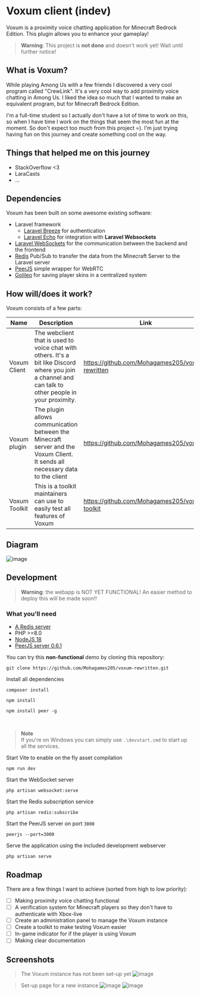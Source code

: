 # Voxum client (indev)
Voxum is a proximity voice chatting application for Minecraft Bedrock Edition. This plugin allows you to enhance your gameplay!

> **Warning**: This project is **not done** and doesn't work yet! Wait until further notice!

## What is Voxum?
While playing Among Us with a few friends I discovered a very cool program called "CrewLink". It's a very cool way to add proximity voice chatting in Among Us. I liked the idea so much that I wanted to make an equivalent program, but for Minecraft Bedrock Edition.

I'm a full-time student so I actually don't have a lot of time to work on this, so when I have time I work on the things that seem the most fun at the moment. So don't expect too much from this project =). I'm just trying having fun on this journey and create something cool on the way.

## Things that helped me on this journey
* StackOverflow <3
* LaraCasts
* ...

## Dependencies
Voxum has been built on some awesome existing software:
* Laravel framework
    * [Laravel Breeze](https://github.com/laravel/breeze) for authentication
    * [Laravel Echo](https://github.com/laravel/echo) for integration with **Laravel Websockets** 
* [Laravel WebSockets](https://github.com/beyondcode/laravel-websockets) for the communication between the backend and the frontend
* [Redis](https://redis.io/) Pub/Sub to transfer the data from the Minecraft Server to the Laravel server 
* [PeerJS](https://github.com/peers/peerjs) simple wrapper for WebRTC
* [Golileo](https://github.com/Mohagames205/Golileo) for saving player skins in a centralized system

## How will/does it work?

Voxum consists of a few parts:

| Name | Description | Link |
|-------------|------------| ----- |
| Voxum Client | The webclient that is used to voice chat with others. It's a bit like Discord where you join a channel and can talk to other people in your proximity. | https://github.com/Mohagames205/voxum-rewritten |
| Voxum plugin | The plugin allows communication between the Minecraft server and the Voxum Client. It sends all necessary data to the client | https://github.com/Mohagames205/voxum |
| Voxum Toolkit | This is a toolkit maintainers can use to easily test all features of Voxum | https://github.com/Mohagames205/voxum-toolkit |

## Diagram

![image](https://user-images.githubusercontent.com/40402787/209481280-027c2c4a-6fff-4f18-b7a9-0bbc5f5da591.png)

## Development
>  **Warning**: the webapp is NOT YET FUNCTIONAL! An easier method to deploy this will be made soon!!

### What you'll need
* [A Redis server](https://redis.io/download/)
* PHP >=8.0 
* [NodeJS 18](https://nodejs.org/en/)
* [PeerJS server 0.6.1](https://www.npmjs.com/package/peer)

You can try this **non-functional** demo by cloning this repository:
```
git clone https://github.com/Mohagames205/voxum-rewritten.git 
```

Install all dependencies
```
composer install

npm install

npm install peer -g
```


<br>

> **Note**<br>
> If you're on Windows you can simply use `.\devstart.cmd` to start up all the services.

Start Vite to enable on the fly asset compilation
```
npm run dev
```

Start the WebSocket server
```
php artisan websocket:serve
```

Start the Redis subscription service
```
php artisan redis:subscribe
```

Start the PeerJS server on port `3000`
```
peerjs --port=3000
```

Serve the application using the included development webserver
```
php artisan serve
```

## Roadmap
There are a few things I want to achieve (sorted from high to low priority): 
- [ ] Making proximity voice chatting functional
- [ ] A verification system for Minecraft players so they don't have to authenticate with Xbox-live
- [ ] Create an administration panel to manage the Voxum instance
- [ ] Create a toolkit to make testing Voxum easier
- [ ] In-game indicator for if the player is using Voxum
- [ ] Making clear documentation

## Screenshots

> The Voxum instance has not been set-up yet
![image](https://user-images.githubusercontent.com/40402787/208948138-7f3a92b8-5c40-4715-a9c6-612451fe4999.png)

> Set-up page for a new instance
![image](https://user-images.githubusercontent.com/40402787/208948047-f7fc4579-aaa7-4cd6-b6f1-e13917d31fea.png)
![image](https://user-images.githubusercontent.com/40402787/208948096-fda63712-8db5-4c16-8052-6b597ef4cc38.png)


